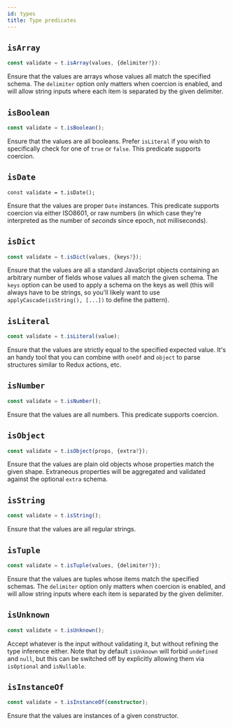 ```yaml
---
id: types
title: Type predicates
---
```


## `isArray`

```ts
const validate = t.isArray(values, {delimiter?}):
```

Ensure that the values are arrays whose values all match the specified schema. The `delimiter` option only matters when coercion is enabled, and will allow string inputs where each item is separated by the given delimiter.

## `isBoolean`

```ts
const validate = t.isBoolean();
```

Ensure that the values are all booleans. Prefer `isLiteral` if you wish to specifically check for one of `true` or `false`. This predicate supports coercion.

## `isDate`

```
const validate = t.isDate();
```

Ensure that the values are proper `Date` instances. This predicate supports coercion via either ISO8601, or raw numbers (in which case they're interpreted as the number of *seconds* since epoch, not milliseconds).

## `isDict`

```ts
const validate = t.isDict(values, {keys?});
```

Ensure that the values are all a standard JavaScript objects containing an arbitrary number of fields whose values all match the given schema. The `keys` option can be used to apply a schema on the keys as well (this will always have to be strings, so you'll likely want to use `applyCascade(isString(), [...])` to define the pattern).

## `isLiteral`

```ts
const validate = t.isLiteral(value);
```

Ensure that the values are strictly equal to the specified expected value. It's an handy tool that you can combine with `oneOf` and `object` to parse structures similar to Redux actions, etc.

## `isNumber`

```ts
const validate = t.isNumber();
```

Ensure that the values are all numbers. This predicate supports coercion.

## `isObject`

```ts
const validate = t.isObject(props, {extra?});
```

Ensure that the values are plain old objects whose properties match the given shape. Extraneous properties will be aggregated and validated against the optional `extra` schema.

## `isString`

```ts
const validate = t.isString();
```

Ensure that the values are all regular strings.

## `isTuple`

```ts
const validate = t.isTuple(values, {delimiter?});
```

Ensure that the values are tuples whose items match the specified schemas. The `delimiter` option only matters when coercion is enabled, and will allow string inputs where each item is separated by the given delimiter.

## `isUnknown`

```ts
const validate = t.isUnknown();
```

Accept whatever is the input without validating it, but without refining the type inference either. Note that by default `isUnknown` will forbid `undefined` and `null`, but this can be switched off by explicitly allowing them via `isOptional` and `isNullable`.

## `isInstanceOf`

```ts
const validate = t.isInstanceOf(constructor);
```

Ensure that the values are instances of a given constructor.
